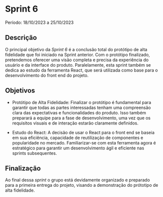 # Sprint 6

Período: 18/10/2023 a 25/10/2023

## Descrição

O principal objetivo da _Sprint 6_ é a conclusão total do protótipo de alta fidelidade que foi iniciado na Sprint anterior. Com o protótipo finalizado, pretendemos oferecer uma visão completa e precisa da experiência do usuário e da interface do produto. Paralelamente, esta sprint também se dedica ao estudo da ferramenta React, que será utilizada como base para o desenvolvimento do front end do projeto.

## Objetivos

- Protótipo de Alta Fidelidade: Finalizar o protótipo é fundamental para garantir que todas as partes interessadas tenham uma compreensão clara das expectativas e funcionalidades do produto. Isso também preparará a equipe para a fase de desenvolvimento, uma vez que os requisitos visuais e de interação estarão claramente definidos.

- Estudo do React: A decisão de usar o React para o front end se baseia em sua eficiência, capacidade de reutilização de componentes e popularidade no mercado. Familiarizar-se com esta ferramenta agora é estratégico para garantir um desenvolvimento ágil e eficiente nas sprints subsequentes.

## Finalização

Ao final dessa _sprint_ o grupo está devidamente organizado e preparado para a primeira entrega do projeto, visando a demonstração do prótotipo de alta fidelidade.